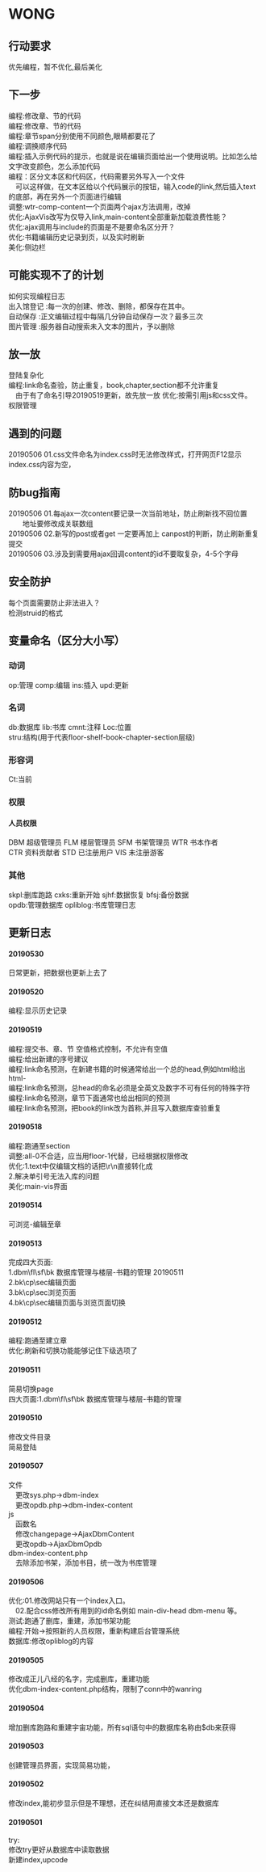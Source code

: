 # WONG
## 行动要求
优先编程，暂不优化,最后美化
## 下一步
编程:修改章、节的代码  
编程:修改章、节的代码  
编程:章节span分别使用不同颜色,眼睛都要花了  
编程:调换顺序代码  
编程:插入示例代码的提示，也就是说在编辑页面给出一个使用说明。比如怎么给文字改变颜色，怎么添加代码  
编程：区分文本区和代码区，代码需要另外写入一个文件  
&emsp;可以这样做，在文本区给以个代码展示的按钮，输入code的link,然后插入text的底部，再在另外一个页面进行编辑  
调整:wtr-comp-content一个页面两个ajax方法调用，改掉  
优化:AjaxVis改写为仅导入link,main-content全部重新加载浪费性能？  
优化:ajax调用与include的页面是不是要命名区分开？  
优化:书籍编辑历史记录到页，以及实时刷新  
美化:侧边栏

## 可能实现不了的计划
如何实现编程日志  
出入馆登记 :每一次的创建、修改、删除，都保存在其中。  
自动保存 :正文编辑过程中每隔几分钟自动保存一次？最多三次  
图片管理 :服务器自动搜索未入文本的图片，予以删除
## 放一放
登陆复杂化  
编程:link命名查验，防止重复，book,chapter,section都不允许重复  
&emsp;由于有了命名引导20190519更新，故先放一放
优化:按需引用js和css文件。  
权限管理
## 遇到的问题
20190506 01.css文件命名为index.css时无法修改样式，打开网页F12显示index.css内容为空，
## 防bug指南
20190506 01.每ajax一次content要记录一次当前地址，防止刷新找不回位置  
&emsp;&emsp;地址要修改成关联数组  
20190506 02.新写的post或者get 一定要再加上 canpost的判断，防止刷新重复提交  
20190506 03.涉及到需要用ajax回调content的id不要取复杂，4-5个字母
## 安全防护
每个页面需要防止非法进入？  
检测struid的格式  
## 变量命名（区分大小写）
### 动词
op:管理 comp:编辑 ins:插入 upd:更新  
### 名词
db:数据库 lib:书库 cmnt:注释 Loc:位置  
stru:结构(用于代表floor-shelf-book-chapter-section层级)  
### 形容词
Ct:当前
### 权限
#### 人员权限
DBM	超级管理员 FLM 楼层管理员 SFM 书架管理员 WTR 书本作者  
CTR 资料贡献者 STD 已注册用户 VIS 未注册游客
### 其他
skpl:删库跑路 cxks:重新开始 sjhf:数据恢复 bfsj:备份数据  
opdb:管理数据库 opliblog:书库管理日志
## 更新日志
#### 20190530
日常更新，把数据也更新上去了
#### 20190520
编程:显示历史记录  
#### 20190519
编程:提交书、章、节 空值格式控制，不允许有空值  
编程:给出新建的序号建议  
编程:link命名预测，在新建书籍的时候通常给出一个总的head,例如html给出html-  
编程:link命名预测，总head的命名必须是全英文及数字不可有任何的特殊字符  
编程:link命名预测，章节下面通常也给出相同的预测  
编程:link命名预测，把book的link改为首称,并且写入数据库查验重复  
#### 20190518
编程:跑通至section  
调整:all-0不合适，应当用floor-1代替，已经根据权限修改  
优化:1.text中仅编辑文档的话把\r\n直接转化成<br>2.解决单引号无法入库的问题  
美化:main-vis界面
#### 20190514
可浏览-编辑至章
#### 20190513
完成四大页面:  
1.dbm\fl\sf\bk 数据库管理与楼层-书籍的管理 20190511  
2.bk\cp\sec编辑页面  
3.bk\cp\sec浏览页面  
4.bk\cp\sec编辑页面与浏览页面切换
#### 20190512
编程:跑通至建立章  
优化:刷新和切换功能能够记住下级选项了  
#### 20190511
简易切换page  
四大页面:1.dbm\fl\sf\bk 数据库管理与楼层-书籍的管理
#### 20190510
修改文件目录  
简易登陆
#### 20190507
文件  
&emsp;更改sys.php->dbm-index  
&emsp;更改opdb.php->dbm-index-content  
js  
&emsp;函数名  
&emsp;修改changepage->AjaxDbmContent  
&emsp;更改opdb->AjaxDbmOpdb  
dbm-index-content.php  
&emsp;去除添加书架，添加书目，统一改为书库管理
#### 20190506
优化:01.修改网站只有一个index入口。  
&emsp;02.配合css修改所有用到的id命名例如 main-div-head dbm-menu 等。  
测试:跑通了删库，重建，添加书架功能  
编程:开始->按照新的人员权限，重新构建后台管理系统  
数据库:修改opliblog的内容
#### 20190505
修改成正儿八经的名字，完成删库，重建功能  
优化dbm-index-content.php结构，限制了conn中的wanring
#### 20190504
增加删库跑路和重建宇宙功能，所有sql语句中的数据库名称由$db来获得
#### 20190503
创建管理员界面，实现简易功能，
#### 20190502
修改index,能初步显示但是不理想，还在纠结用直接文本还是数据库
#### 20190501
try:  
修改try更好从数据库中读取数据  
新建index,upcode  